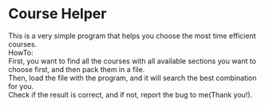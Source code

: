 <h1>Course Helper</h1>
This is a very simple program that helps you choose the most time efficient courses.
<br>
HowTo:
<br>
First, you want to find all the courses with all available sections you want to choose first, and then pack them in a file.
<br>
Then, load the file with the program, and it will search the best combination for you.
<br>
Check if the result is correct, and if not, report the bug to me(Thank you!).

